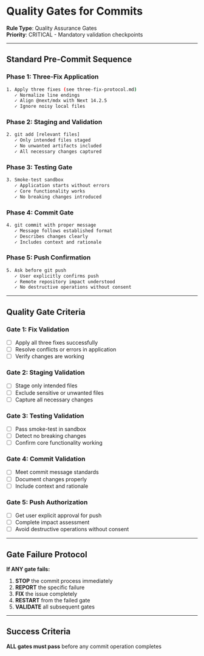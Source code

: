 # Quality Gates for Commits

**Rule Type**: Quality Assurance Gates  
**Priority**: CRITICAL - Mandatory validation checkpoints  

---

## Standard Pre-Commit Sequence

### Phase 1: Three-Fix Application
```bash
1. Apply three fixes (see three-fix-protocol.md)
   ✓ Normalize line endings
   ✓ Align @next/mdx with Next 14.2.5  
   ✓ Ignore noisy local files
```

### Phase 2: Staging and Validation
```bash
2. git add [relevant files]
   ✓ Only intended files staged
   ✓ No unwanted artifacts included
   ✓ All necessary changes captured
```

### Phase 3: Testing Gate
```bash
3. Smoke-test sandbox
   ✓ Application starts without errors
   ✓ Core functionality works
   ✓ No breaking changes introduced
```

### Phase 4: Commit Gate  
```bash
4. git commit with proper message
   ✓ Message follows established format
   ✓ Describes changes clearly
   ✓ Includes context and rationale
```

### Phase 5: Push Confirmation
```bash
5. Ask before git push
   ✓ User explicitly confirms push
   ✓ Remote repository impact understood
   ✓ No destructive operations without consent
```

---

## Quality Gate Criteria

### Gate 1: Fix Validation
- [ ] Apply all three fixes successfully
- [ ] Resolve conflicts or errors in application
- [ ] Verify changes are working

### Gate 2: Staging Validation  
- [ ] Stage only intended files
- [ ] Exclude sensitive or unwanted files
- [ ] Capture all necessary changes

### Gate 3: Testing Validation
- [ ] Pass smoke-test in sandbox
- [ ] Detect no breaking changes
- [ ] Confirm core functionality working

### Gate 4: Commit Validation
- [ ] Meet commit message standards
- [ ] Document changes properly
- [ ] Include context and rationale

### Gate 5: Push Authorization
- [ ] Get user explicit approval for push
- [ ] Complete impact assessment
- [ ] Avoid destructive operations without consent

---

## Gate Failure Protocol

**If ANY gate fails:**
1. **STOP** the commit process immediately
2. **REPORT** the specific failure
3. **FIX** the issue completely  
4. **RESTART** from the failed gate
5. **VALIDATE** all subsequent gates

---

## Success Criteria

**ALL gates must pass** before any commit operation completes